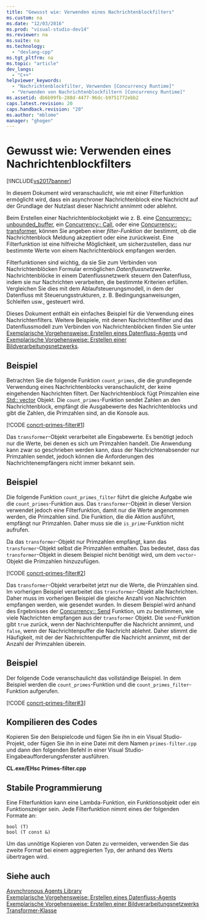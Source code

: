 ```yaml
---
title: "Gewusst wie: Verwenden eines Nachrichtenblockfilters"
ms.custom: na
ms.date: "12/03/2016"
ms.prod: "visual-studio-dev14"
ms.reviewer: na
ms.suite: na
ms.technology: 
  - "devlang-cpp"
ms.tgt_pltfrm: na
ms.topic: "article"
dev_langs: 
  - "C++"
helpviewer_keywords: 
  - "Nachrichtenblockfilter, Verwenden [Concurrency Runtime]"
  - "Verwenden von Nachrichtenblockfiltern [Concurrency Runtime]"
ms.assetid: db6b99fb-288d-4477-96dc-b9751772ebb2
caps.latest.revision: 20
caps.handback.revision: "20"
ms.author: "mblome"
manager: "ghogen"
---
```

# Gewusst wie: Verwenden eines Nachrichtenblockfilters
[!INCLUDE[vs2017banner](../../assembler/inline/includes/vs2017banner.md)]

In diesem Dokument wird veranschaulicht, wie mit einer Filterfunktion ermöglicht wird, dass ein asynchroner Nachrichtenblock eine Nachricht auf der Grundlage der Nutzlast dieser Nachricht annimmt oder ablehnt.  
  
 Beim Erstellen einer Nachrichtenblockobjekt wie z. B. eine [Concurrency:: unbounded_buffer](../Topic/unbounded_buffer%20Class.md), ein [Concurrency:: Call](../../parallel/concrt/reference/call-class.md), oder eine [Concurrency:: transformer](../../parallel/concrt/reference/transformer-class.md), können Sie angeben einer *filter-Funktion* der bestimmt, ob die Nachrichtenblock Meldung akzeptiert oder eine zurückweist. Eine Filterfunktion ist eine hilfreiche Möglichkeit, um sicherzustellen, dass nur bestimmte Werte von einem Nachrichtenblock empfangen werden.  
  
 Filterfunktionen sind wichtig, da sie Sie zum Verbinden von Nachrichtenblöcken Formular ermöglichen *Datenflussnetzwerke*. Nachrichtenblöcke in einem Datenflussnetzwerk steuern den Datenfluss, indem sie nur Nachrichten verarbeiten, die bestimmte Kriterien erfüllen. Vergleichen Sie dies mit dem Ablaufsteuerungsmodell, in dem der Datenfluss mit Steuerungsstrukturen, z. B. Bedingungsanweisungen, Schleifen usw., gesteuert wird.  
  
 Dieses Dokument enthält ein einfaches Beispiel für die Verwendung eines Nachrichtenfilters. Weitere Beispiele, mit denen Nachrichtenfilter und das Datenflussmodell zum Verbinden von Nachrichtenblöcken finden Sie unter [Exemplarische Vorgehensweise: Erstellen eines Datenfluss-Agents](../../parallel/concrt/walkthrough-creating-a-dataflow-agent.md) und [Exemplarische Vorgehensweise: Erstellen einer Bildverarbeitungsnetzwerks](../../parallel/concrt/walkthrough-creating-an-image-processing-network.md).  
  
## <a name="example"></a>Beispiel  
 Betrachten Sie die folgende Funktion `count_primes`, die die grundlegende Verwendung eines Nachrichtenblocks veranschaulicht, der keine eingehenden Nachrichten filtert. Der Nachrichtenblock fügt Primzahlen eine [Std:: vector](vector%20Class.md) Objekt. Die `count_primes`-Funktion sendet Zahlen an den Nachrichtenblock, empfängt die Ausgabewerte des Nachrichtenblocks und gibt die Zahlen, die Primzahlen sind, an die Konsole aus.  
  
 [!CODE [concrt-primes-filter#1](../CodeSnippet/VS_Snippets_ConcRT/concrt-primes-filter#1)]  
  
 Das `transformer`-Objekt verarbeitet alle Eingabewerte. Es benötigt jedoch nur die Werte, bei denen es sich um Primzahlen handelt. Die Anwendung kann zwar so geschrieben werden kann, dass der Nachrichtenabsender nur Primzahlen sendet, jedoch können die Anforderungen des Nachrichtenempfängers nicht immer bekannt sein.  
  
## <a name="example"></a>Beispiel  
 Die folgende Funktion `count_primes_filter` führt die gleiche Aufgabe wie die `count_primes`-Funktion aus. Das `transformer`-Objekt in dieser Version verwendet jedoch eine Filterfunktion, damit nur die Werte angenommen werden, die Primzahlen sind. Die Funktion, die die Aktion ausführt, empfängt nur Primzahlen. Daher muss sie die `is_prime`-Funktion nicht aufrufen.  
  
 Da das `transformer`-Objekt nur Primzahlen empfängt, kann das `transformer`-Objekt selbst die Primzahlen enthalten. Das bedeutet, dass das `transformer`-Objekt in diesem Beispiel nicht benötigt wird, um dem `vector`-Objekt die Primzahlen hinzuzufügen.  
  
 [!CODE [concrt-primes-filter#2](../CodeSnippet/VS_Snippets_ConcRT/concrt-primes-filter#2)]  
  
 Das `transformer`-Objekt verarbeitet jetzt nur die Werte, die Primzahlen sind. Im vorherigen Beispiel verarbeitet das `transformer`-Objekt alle Nachrichten. Daher muss im vorherigen Beispiel die gleiche Anzahl von Nachrichten empfangen werden, wie gesendet wurden. In diesem Beispiel wird anhand des Ergebnisses der [Concurrency:: Send](../Topic/send%20Function.md) Funktion, um zu bestimmen, wie viele Nachrichten empfangen aus der `transformer` Objekt. Die `send`-Funktion gibt `true` zurück, wenn der Nachrichtenpuffer die Nachricht annimmt, und `false`, wenn der Nachrichtenpuffer die Nachricht ablehnt. Daher stimmt die Häufigkeit, mit der der Nachrichtenpuffer die Nachricht annimmt, mit der Anzahl der Primzahlen überein.  
  
## <a name="example"></a>Beispiel  
 Der folgende Code veranschaulicht das vollständige Beispiel. In dem Beispiel werden die `count_primes`-Funktion und die `count_primes_filter`-Funktion aufgerufen.  
  
 [!CODE [concrt-primes-filter#3](../CodeSnippet/VS_Snippets_ConcRT/concrt-primes-filter#3)]  
  
## <a name="compiling-the-code"></a>Kompilieren des Codes  
 Kopieren Sie den Beispielcode und fügen Sie ihn in ein Visual Studio-Projekt, oder fügen Sie ihn in eine Datei mit dem Namen `primes-filter.cpp` und dann den folgenden Befehl in einer Visual Studio-Eingabeaufforderungsfenster ausführen.  
  
 **CL.exe/EHsc Primes-filter.cpp**  
  
## <a name="robust-programming"></a>Stabile Programmierung  
 Eine Filterfunktion kann eine Lambda-Funktion, ein Funktionsobjekt oder ein Funktionszeiger sein. Jede Filterfunktion nimmt eines der folgenden Formate an:  
  
```Output  
bool (T)  
bool (T const &)  
```  
  
 Um das unnötige Kopieren von Daten zu vermeiden, verwenden Sie das zweite Format bei einem aggregierten Typ, der anhand des Werts übertragen wird.  
  
## <a name="see-also"></a>Siehe auch  
 [Asynchronous Agents Library](../../parallel/concrt/asynchronous-agents-library.md)   
 [Exemplarische Vorgehensweise: Erstellen eines Datenfluss-Agents](../../parallel/concrt/walkthrough-creating-a-dataflow-agent.md)   
 [Exemplarische Vorgehensweise: Erstellen einer Bildverarbeitungsnetzwerks](../../parallel/concrt/walkthrough-creating-an-image-processing-network.md)   
 [Transformer-Klasse](../../parallel/concrt/reference/transformer-class.md)
